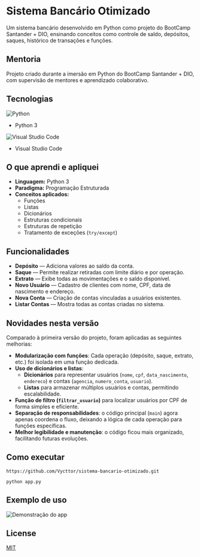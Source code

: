 # Sistema Bancário Otimizado

Um sistema bancário desenvolvido em Python como projeto do BootCamp Santander + DIO, ensinando conceitos como controle de saldo, depósitos, saques, histórico de transações e funções.

## Mentoria
Projeto criado durante a imersão em Python do BootCamp Santander + DIO, com supervisão de mentores e aprendizado colaborativo.

## Tecnologias
![Python](https://img.shields.io/badge/python-3670A0?style=for-the-badge&logo=python&logoColor=ffdd54) 
- Python 3

![Visual Studio Code](https://img.shields.io/badge/Visual%20Studio%20Code-0078d7.svg?style=for-the-badge&logo=visual-studio-code&logoColor=white)
- Visual Studio Code

## O que aprendi e apliquei

- **Linguagem:** Python 3
- **Paradigma:** Programação Estruturada
- **Conceitos aplicados:**  
  - Funções
  - Listas
  - Dicionários
  - Estruturas condicionais
  - Estruturas de repetição
  - Tratamento de exceções (`try/except`)

## Funcionalidades

- **Depósito** — Adiciona valores ao saldo da conta.
- **Saque** — Permite realizar retiradas com limite diário e por operação.
- **Extrato** — Exibe todas as movimentações e o saldo disponível.
- **Novo Usuário** — Cadastro de clientes com nome, CPF, data de nascimento e endereço.
- **Nova Conta** — Criação de contas vinculadas a usuários existentes.
- **Listar Contas** — Mostra todas as contas criadas no sistema.

## Novidades nesta versão

Comparado à primeira versão do projeto, foram aplicadas as seguintes melhorias:

- **Modularização com funções**: Cada operação (depósito, saque, extrato, etc.) foi isolada em uma função dedicada.
- **Uso de dicionários e listas**:  
  - **Dicionários** para representar usuários (`nome`, `cpf`, `data_nascimento`, `endereco`) e contas (`agencia`, `numero_conta`, `usuario`).  
  - **Listas** para armazenar múltiplos usuários e contas, permitindo escalabilidade.
- **Função de filtro (`filtrar_usuario`)** para localizar usuários por CPF de forma simples e eficiente.
- **Separação de responsabilidades**: o código principal (`main`) agora apenas coordena o fluxo, deixando a lógica de cada operação para funções específicas.
- **Melhor legibilidade e manutenção**: o código ficou mais organizado, facilitando futuras evoluções.

## Como executar
```
https://github.com/Vycttor/sistema-bancario-otimizado.git

python app.py
```

## Exemplo de uso
![Demonstração do app](sistema-bancario-otimizado/imgs/ex-1.png)

## License

[MIT](https://choosealicense.com/licenses/mit/)